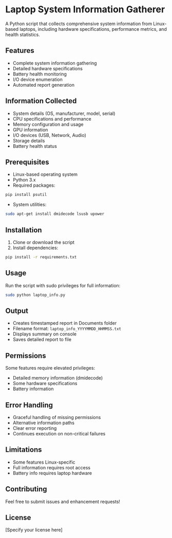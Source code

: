 # Laptop System Information Gatherer

A Python script that collects comprehensive system information from Linux-based laptops, including hardware specifications, performance metrics, and health statistics.

## Features

- Complete system information gathering
- Detailed hardware specifications
- Battery health monitoring
- I/O device enumeration
- Automated report generation

## Information Collected

- System details (OS, manufacturer, model, serial)
- CPU specifications and performance
- Memory configuration and usage
- GPU information
- I/O devices (USB, Network, Audio)
- Storage details
- Battery health status

## Prerequisites

- Linux-based operating system
- Python 3.x
- Required packages:
```bash
pip install psutil
```

- System utilities:
```bash
sudo apt-get install dmidecode lsusb upower
```

## Installation

1. Clone or download the script
2. Install dependencies:
```bash
pip install -r requirements.txt
```

## Usage

Run the script with sudo privileges for full information:
```bash
sudo python laptop_info.py
```

## Output

- Creates timestamped report in Documents folder
- Filename format: `laptop_info_YYYYMMDD_HHMMSS.txt`
- Displays summary on console
- Saves detailed report to file

## Permissions

Some features require elevated privileges:
- Detailed memory information (dmidecode)
- Some hardware specifications
- Battery information

## Error Handling

- Graceful handling of missing permissions
- Alternative information paths
- Clear error reporting
- Continues execution on non-critical failures

## Limitations

- Some features Linux-specific
- Full information requires root access
- Battery info requires laptop hardware

## Contributing

Feel free to submit issues and enhancement requests!

## License

[Specify your license here]
